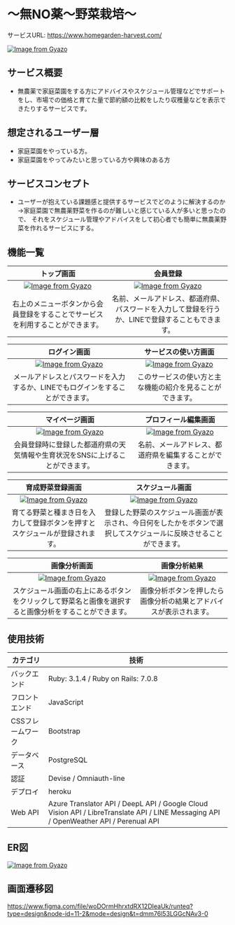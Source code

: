 # 〜無NO薬〜野菜栽培〜

サービスURL: https://www.homegarden-harvest.com/

[![Image from Gyazo](https://i.gyazo.com/4e1f0ca45222ab7717c0e0777441d2d6.png)](https://gyazo.com/4e1f0ca45222ab7717c0e0777441d2d6)

## サービス概要
* 無農薬で家庭菜園をする方にアドバイスやスケジュール管理などでサポートをし、市場での価格と育てた量で節約額の比較をしたり収穫量などを表示できたりするサービスです。

## 想定されるユーザー層
* 家庭菜園をやっている方。
* 家庭菜園をやってみたいと思っている方や興味のある方

## サービスコンセプト
* ユーザーが抱えている課題感と提供するサービスでどのように解決するのか
→家庭菜園で無農薬野菜を作るのが難しいと感じている人が多いと思ったので、
それをスケジュール管理やアドバイスをして初心者でも簡単に無農薬野菜を作れるサービスにする。

## 機能一覧
|トップ画面|会員登録|
|:-:|:-:|
|[![Image from Gyazo](https://i.gyazo.com/47c6530547f0771d90bcbcfe56099068.jpg)](https://gyazo.com/47c6530547f0771d90bcbcfe56099068)|[![Image from Gyazo](https://i.gyazo.com/7ac3443263bd41fe06b0701264fe6acc.jpg)](https://gyazo.com/7ac3443263bd41fe06b0701264fe6acc)|
|右上のメニューボタンから会員登録をすることでサービスを利用することができます。|名前、メールアドレス、都道府県、パスワードを入力して登録を行うか、LINEで登録することもできます。

|ログイン画面|サービスの使い方画面|
|:-:|:-:|
|[![Image from Gyazo](https://i.gyazo.com/86c3e3b0bf9b0857a803422370c2da0d.jpg)](https://gyazo.com/86c3e3b0bf9b0857a803422370c2da0d)|[![Image from Gyazo](https://i.gyazo.com/3aaf8da3865b145291f9c4f22e969a1c.jpg)](https://gyazo.com/3aaf8da3865b145291f9c4f22e969a1c)|
|メールアドレスとパスワードを入力するか、LINEでもログインをすることができます。|このサービスの使い方と主な機能の紹介を見ることができます。|

|マイページ画面|プロフィール編集画面|
|:-:|:-:|
|[![Image from Gyazo](https://i.gyazo.com/6470c01152ee037c047cf94290caf90e.jpg)](https://gyazo.com/6470c01152ee037c047cf94290caf90e)|[![Image from Gyazo](https://i.gyazo.com/e5f28c79302c8e93d26726491d3b056e.jpg)](https://gyazo.com/e5f28c79302c8e93d26726491d3b056e)|
|会員登録時に登録した都道府県の天気情報や生育状況をSNSに上げることができます。|名前、メールアドレス、都道府県を編集することができます。|

|育成野菜登録画面|スケジュール画面|
|:-:|:-:|
|[![Image from Gyazo](https://i.gyazo.com/ee3d70de88641ef01fe43875744a807b.jpg)](https://gyazo.com/ee3d70de88641ef01fe43875744a807b)|[![Image from Gyazo](https://i.gyazo.com/cdfc406aa19ebc10b79269f84f4c0e66.jpg)](https://gyazo.com/cdfc406aa19ebc10b79269f84f4c0e66)|
|育てる野菜と種まき日を入力して登録ボタンを押すとスケジュールが登録されます。|登録した野菜のスケジュール画面が表示され、今日何をしたかをボタンで選択してスケジュールに反映させることができます。|

|画像分析画面|画像分析結果|
|:-:|:-:|
|[![Image from Gyazo](https://i.gyazo.com/8bcc4dcff9cc90b3e6d8483b205b7d2b.jpg)](https://gyazo.com/8bcc4dcff9cc90b3e6d8483b205b7d2b)|[![Image from Gyazo](https://i.gyazo.com/5e496fbacd9ffa0609e2579397041f8e.jpg)](https://gyazo.com/5e496fbacd9ffa0609e2579397041f8e)|
|スケジュール画面の右上にあるボタンをクリックして野菜名と画像を選択すると画像分析をすることができます。|画像分析ボタンを押したら画像分析の結果とアドバイスが表示されます。|

## 使用技術
|カテゴリ|技術|
| --- | --- |
|バックエンド|Ruby: 3.1.4 / Ruby on Rails: 7.0.8|
|フロントエンド|JavaScript|
|CSSフレームワーク|Bootstrap|
|データベース|PostgreSQL|
|認証|Devise / Omniauth-line|
|デプロイ|heroku|
|Web API|Azure Translator API / DeepL API / Google Cloud Vision API / LibreTranslate API / LINE Messaging API / OpenWeather API / Perenual API|

## ER図
[![Image from Gyazo](https://i.gyazo.com/c0488013f1daf85960c0b967a9962917.png)](https://gyazo.com/c0488013f1daf85960c0b967a9962917)

## 画面遷移図
https://www.figma.com/file/woDOrmHhrxtdRX12DIeaUk/runteq?type=design&node-id=11-2&mode=design&t=dmm76l53LGGcNAv3-0
